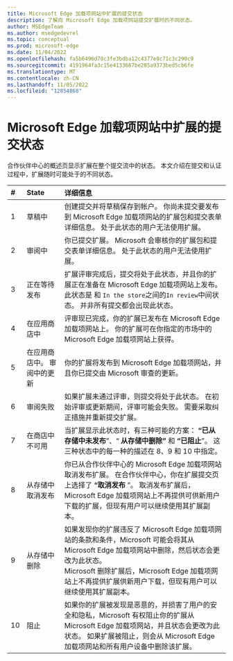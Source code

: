 ```yaml
---
title: Microsoft Edge 加载项网站中扩展的提交状态
description: 了解向 Microsoft Edge 加载项网站提交扩展时的不同状态。
author: MSEdgeTeam
ms.author: msedgedevrel
ms.topic: conceptual
ms.prod: microsoft-edge
ms.date: 11/04/2022
ms.openlocfilehash: fa5b6496d70c3fe3bdba12c4377e8c71c3c290c9
ms.sourcegitcommit: 4191964fa3c15e4133667be285a9373bed5cb6fe
ms.translationtype: MT
ms.contentlocale: zh-CN
ms.lasthandoff: 11/05/2022
ms.locfileid: "12854868"
---
```

# <a name="submission-states-for-extensions-in-the-microsoft-edge-add-ons-website"></a>Microsoft Edge 加载项网站中扩展的提交状态

合作伙伴中心的概述页显示扩展在整个提交流中的状态。  本文介绍在提交和认证过程中，扩展随时可能处于的不同状态。

| # |  State |  详细信息 |
|:--- |:--- |:--- |
| 1 |  草稿中 |  创建提交并将草稿保存到帐户。  你尚未提交要发布到 Microsoft Edge 加载项网站的扩展包和提交表单详细信息。  处于此状态的用户无法使用扩展。  |
| 2|  审阅中 |  你已提交扩展。  Microsoft 会审核你的扩展包和提交表单详细信息。  处于此状态的用户无法使用扩展。  |
| 3|  正在等待发布 |  扩展评审完成后，提交将处于此状态，并且你的扩展正在准备在 Microsoft Edge 加载项网站上发布。  此状态是 和 `In the store`之间的`In review`中间状态。  并非所有提交都会出现此状态。  |
| 4|  在应用商店中 |  评审现已完成，你的扩展已发布在 Microsoft Edge 加载项网站上。  你的扩展可在你指定的市场中的 Microsoft Edge 加载项网站上获得。  |
| 5 |  在应用商店中。  审阅中的更新 |  你的扩展将发布到 Microsoft Edge 加载项网站，并且你已提交由 Microsoft 审查的更新。  |
| 6 |  审阅失败 |  如果扩展未通过评审，则提交将处于此状态。  在初始评审或更新期间，评审可能会失败。  需要采取纠正措施并重新提交扩展。  |
| 7 |  在商店中不可用 |  当扩展显示此状态时，有三种可能的方案：  **“已从存储中未发布**”、“ **从存储中删除”** 和 **“已阻止**”。  这三种状态中的每一种的描述在 8、9 和 10 中指定。  |
| 8 |  从存储中取消发布 |  你已从合作伙伴中心的 Microsoft Edge 加载项网站取消发布扩展。  在合作伙伴中心，你在扩展提交页上选择了 **“取消发布** ”。  取消发布扩展后，Microsoft Edge 加载项网站上不再提供可供新用户下载的扩展，但现有用户可以继续使用其扩展副本。  |
| 9 |  从存储中删除 |  如果发现你的扩展违反了 Microsoft Edge 加载项网站的条款和条件，Microsoft 可能会将其从 Microsoft Edge 加载项网站中删除，然后状态会更改为此状态。  <br />  Microsoft 删除扩展后，Microsoft Edge 加载项网站上不再提供扩展供新用户下载，但现有用户可以继续使用其扩展副本。  |
| 10 |  阻止 |  如果你的扩展被发现是恶意的，并损害了用户的安全和隐私，Microsoft 有权阻止你的扩展从 Microsoft Edge 加载项网站，并且状态会更改为此状态。  如果扩展被阻止，则会从 Microsoft Edge 加载项网站和所有用户设备中删除该扩展。  |
